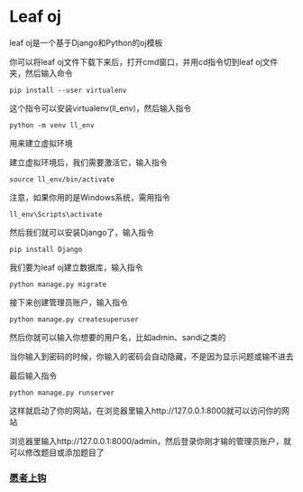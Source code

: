 <h1>Leaf oj</h1>
<p>leaf oj是一个基于Django和Python的oj模板</p>
<p>你可以将leaf oj文件下载下来后，打开cmd窗口，并用cd指令切到leaf oj文件夹，然后输入命令</p>
<p><code>pip install --user virtualenv</code></p>
<p>这个指令可以安装virtualenv(ll_env)，然后输入指令</p>
<p><code>python -m venv ll_env</code></p>
<p>用来建立虚拟环境</p>
<p>建立虚拟环境后，我们需要激活它，输入指令</p>
<p><code>source ll_env/bin/activate</code></p>
<p>注意，如果你用的是Windows系统，需用指令</p>
<p><code>ll_env\Scripts\activate</code></p>
<p>然后我们就可以安装Django了，输入指令</p>
<p><code>pip install Django</code></p>
<p>我们要为leaf oj建立数据库，输入指令</p>
<p><code>python manage.py migrate</code></p>
<p>接下来创建管理员账户，输入指令</p>
<p><code>python manage.py createsuperuser</code></p>
<p>然后你就可以输入你想要的用户名，比如admin、sandi之类的</p>
<p>当你输入到密码的时候，你输入的密码会自动隐藏，不是因为显示问题或输不进去</p>
<p>最后输入指令</p>
<p><code>python manage.py runserver</code></p>
<p>这样就启动了你的网站，在浏览器里输入<a>http://127.0.0.1:8000</a>就可以访问你的网站</p>
<p>浏览器里输入<a>http://127.0.0.1:8000/admin</a>，然后登录你刚才输的管理员账户，就可以修改题目或添加题目了</p>
<h3><a href="https://www.bilibili.com/video/BV1he4y1w7wB">愿者上钩</a></h3>
